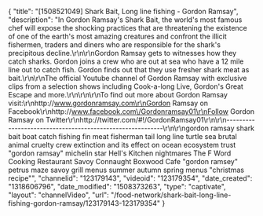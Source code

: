 {
    "title": "[1508521049] Shark Bait, Long line fishing - Gordon Ramsay",
    "description": "In Gordon Ramsay's Shark Bait, the world's most famous chef will expose the shocking practices that are threatening the existence of one of the earth's most amazing creatures and confront the illicit fishermen, traders and diners who are responsible for the shark's precipitous decline.\r\n\r\nGordon Ramsay gets to witnesses how they catch sharks. Gordon joins a crew who are out at sea who have a 12 mile line out to catch fish. Gordon finds out that they use fresher shark meat as bait.\r\n\r\nThe official Youtube channel of Gordon Ramsay with exclusive clips from a selection shows including Cook-a-long Live, Gordon's Great Escape and more.\r\n\r\n\r\nTo find out more about Gordon Ramsay visit:\r\nhttp:\/\/www.gordonramsay.com\r\nGordon Ramsay on Facebook\r\nhttp:\/\/www.facebook.com\/Gordonramsay01\r\nFollow Gordon Ramsay on Twitter\r\nhttp:\/\/twitter.com\/#!\/GordonRamsay01\r\n\r\n----------------------------------------------------------\r\n\r\ngordon ramsay shark bait boat catch fishing fin meat fisherman tail long line turtle sea brutal animal cruelty crew extinction and its effect on ocean ecosystem trust \"gordon ramsay\" michelin star Hell's Kitchen nightmares The F Word Cooking Restaurant Savoy Connaught Boxwood Cafe \"gordon ramsey\" petrus maze savoy grill menus summer autumn spring menus \"christmas recipe\"",
    "channelid": "123179143",
    "videoid": "123179354",
    "date_created": "1318606796",
    "date_modified": "1508373263",
    "type": "captivate",
    "layout": "channelVideo",
    "url": "\/food-network\/shark-bait-long-line-fishing-gordon-ramsay\/123179143-123179354"
}